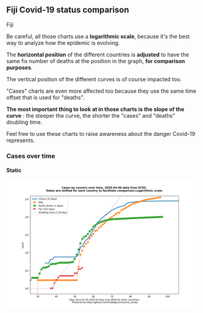 ## Fiji Covid-19 status comparison 

Fiji



Be careful, all those charts use a **logarithmic scale**, because it's the best way to analyze how the epidemic is evolving.
 
The **horizontal position** of the different countries is **adjusted** to have the same fix number of deaths at the position in the graph, **for comparison purposes**.

The vertical position of the different curves is of course impacted too.

"Cases" charts are even more affected too because they use the same time offset that is used for "deaths".

**The most important thing to look at in those charts is the slope of the curve** : the steeper the curve, the shorter the "cases" and "deaths" doubling time.

Feel free to use these charts to raise awareness about the danger Covid-19 represents. 


 
### Cases over time
 
#### Static
![Fiji covid-19 cases static chart](https://raw.githubusercontent.com/madlag/coronavirus_study/master/notebooks/graphs/2020-04-06/countries/Fiji/2020-04-06_Fiji_cases.png "Fiji covid-19 cases static chart")   

